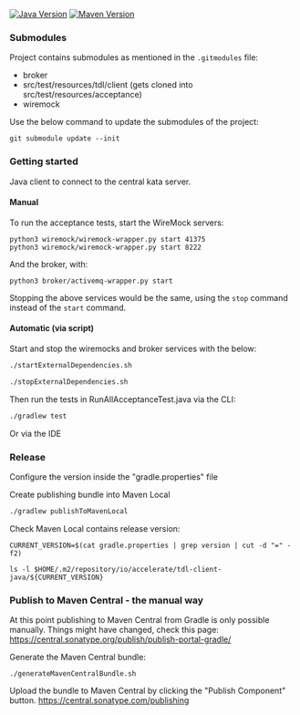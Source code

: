 [![Java Version](http://img.shields.io/badge/Java-21-blue.svg)](http://docs.aws.amazon.com/corretto/latest/corretto-17-ug/downloads-list.html)
[![Maven Version](http://img.shields.io/maven-central/v/io.accelerate/tdl-client-java.svg)](http://search.maven.org/#search%7Cgav%7C1%7Cg%3A%22io.accelerate%22%20AND%20a%3A%22tdl-client-java%22)

### Submodules

Project contains submodules as mentioned in the `.gitmodules` file:

- broker
- src/test/resources/tdl/client (gets cloned into src/test/resources/acceptance)
- wiremock 

Use the below command to update the submodules of the project:

```
git submodule update --init
```

### Getting started

Java client to connect to the central kata server.

#### Manual 
To run the acceptance tests, start the WireMock servers:
```
python3 wiremock/wiremock-wrapper.py start 41375
python3 wiremock/wiremock-wrapper.py start 8222
```

And the broker, with:
```
python3 broker/activemq-wrapper.py start
```

Stopping the above services would be the same, using the `stop` command instead of the `start` command.

#### Automatic (via script)

Start and stop the wiremocks and broker services with the below:
 
```bash
./startExternalDependencies.sh
``` 

```bash
./stopExternalDependencies.sh
``` 

Then run the tests in RunAllAcceptanceTest.java via the CLI:

```bash
./gradlew test
```

Or via the IDE

### Release

Configure the version inside the "gradle.properties" file

Create publishing bundle into Maven Local
```bash
./gradlew publishToMavenLocal
```

Check Maven Local contains release version:
```
CURRENT_VERSION=$(cat gradle.properties | grep version | cut -d "=" -f2)

ls -l $HOME/.m2/repository/io/accelerate/tdl-client-java/${CURRENT_VERSION}
```


### Publish to Maven Central - the manual way

At this point publishing to Maven Central from Gradle is only possible manually.
Things might have changed, check this page:
https://central.sonatype.org/publish/publish-portal-gradle/

Generate the Maven Central bundle:
```
./generateMavenCentralBundle.sh
```

Upload the bundle to Maven Central by clicking the "Publish Component" button.
https://central.sonatype.com/publishing
